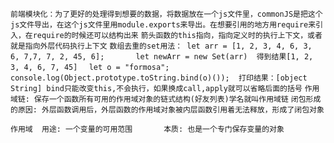 `前端模块化：为了更好的处理得到想要的数据，将数据放在一个js文件里，commonJS是把这个js文件导出，在这个js文件里用module.exports来导出。在想要引用的地方用require来引入，在require的时候还可以结构出来`
`箭头函数的this指向，指向定义时的执行上下文，或者就是指向外层代码执行上下文`
`数组去重的set用法： let arr = [1, 2, 3, 4, 6, 3, 6, 7,7, 7, 2, 45, 6];       let newArr = new Set(arr)  得到结果[1, 2,  3, 4, 6, 7, 45]  `
`let o = "formosa";  console.log(Object.prototype.toString.bind(o)());  打印结果：[object String] bind只能改变this,不会执行，如果换成call,apply就可以省略后面的括号`
`作用域链: 保存一个函数所有可用的作用域对象的链式结构(好友列表)学名就叫作用域链`
`闭包形成的原因: 外层函数调用后，外层函数的作用域对象被内层函数引用着无法释放，形成了闭包对象`

`作用域  用途: 一个变量的可用范围       本质: 也是一个专门保存变量的对象`
